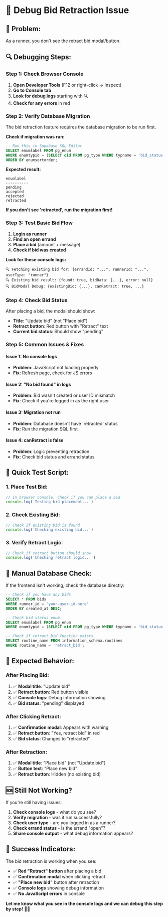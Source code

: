# 🐛 Debug Bid Retraction Issue

## 🚨 **Problem:**
As a runner, you don't see the retract bid modal/button.

## 🔍 **Debugging Steps:**

### **Step 1: Check Browser Console**
1. **Open Developer Tools** (F12 or right-click → Inspect)
2. **Go to Console tab**
3. **Look for debug logs** starting with 🔍
4. **Check for any errors** in red

### **Step 2: Verify Database Migration**
The bid retraction feature requires the database migration to be run first.

**Check if migration was run:**
```sql
-- Run this in Supabase SQL Editor
SELECT enumlabel FROM pg_enum 
WHERE enumtypid = (SELECT oid FROM pg_type WHERE typname = 'bid_status')
ORDER BY enumsortorder;
```

**Expected result:**
```
enumlabel
----------
pending
accepted
rejected
retracted
```

**If you don't see 'retracted', run the migration first!**

### **Step 3: Test Basic Bid Flow**
1. **Login as runner**
2. **Find an open errand**
3. **Place a bid** (amount + message)
4. **Check if bid was created**

**Look for these console logs:**
```
🔍 Fetching existing bid for: {errandId: "...", runnerId: "...", userType: "runner"}
🔍 Existing bid result: {found: true, bidData: {...}, error: null}
🔍 BidModal Debug: {existingBid: {...}, canRetract: true, ...}
```

### **Step 4: Check Bid Status**
After placing a bid, the modal should show:
- **Title**: "Update bid" (not "Place bid")
- **Retract button**: Red button with "Retract" text
- **Current bid status**: Should show "pending"

### **Step 5: Common Issues & Fixes**

#### **Issue 1: No console logs**
- **Problem**: JavaScript not loading properly
- **Fix**: Refresh page, check for JS errors

#### **Issue 2: "No bid found" in logs**
- **Problem**: Bid wasn't created or user ID mismatch
- **Fix**: Check if you're logged in as the right user

#### **Issue 3: Migration not run**
- **Problem**: Database doesn't have 'retracted' status
- **Fix**: Run the migration SQL first

#### **Issue 4: canRetract is false**
- **Problem**: Logic preventing retraction
- **Fix**: Check bid status and errand status

## 🧪 **Quick Test Script:**

### **1. Place Test Bid:**
```javascript
// In browser console, check if you can place a bid
console.log('Testing bid placement...')
```

### **2. Check Existing Bid:**
```javascript
// Check if existing bid is found
console.log('Checking existing bid...')
```

### **3. Verify Retract Logic:**
```javascript
// Check if retract button should show
console.log('Checking retract logic...')
```

## 🔧 **Manual Database Check:**

If the frontend isn't working, check the database directly:

```sql
-- Check if you have any bids
SELECT * FROM bids 
WHERE runner_id = 'your-user-id-here'
ORDER BY created_at DESC;

-- Check bid status enum
SELECT enumlabel FROM pg_enum 
WHERE enumtypid = (SELECT oid FROM pg_type WHERE typname = 'bid_status');

-- Check if retract_bid function exists
SELECT routine_name FROM information_schema.routines 
WHERE routine_name = 'retract_bid';
```

## 🎯 **Expected Behavior:**

### **After Placing Bid:**
1. ✅ **Modal title**: "Update bid"
2. ✅ **Retract button**: Red button visible
3. ✅ **Console logs**: Debug information showing
4. ✅ **Bid status**: "pending" displayed

### **After Clicking Retract:**
1. ✅ **Confirmation modal**: Appears with warning
2. ✅ **Retract button**: "Yes, retract bid" in red
3. ✅ **Bid status**: Changes to "retracted"

### **After Retraction:**
1. ✅ **Modal title**: "Place bid" (not "Update bid")
2. ✅ **Button text**: "Place new bid"
3. ✅ **Retract button**: Hidden (no existing bid)

## 🆘 **Still Not Working?**

If you're still having issues:

1. **Check console logs** - what do you see?
2. **Verify migration** - was it run successfully?
3. **Check user type** - are you logged in as a runner?
4. **Check errand status** - is the errand "open"?
5. **Share console output** - what debug information appears?

## 🎉 **Success Indicators:**

The bid retraction is working when you see:

- ✅ **Red "Retract" button** after placing a bid
- ✅ **Confirmation modal** when clicking retract
- ✅ **"Place new bid"** button after retraction
- ✅ **Console logs** showing debug information
- ✅ **No JavaScript errors** in console

**Let me know what you see in the console logs and we can debug this step by step!** 🚀✨
